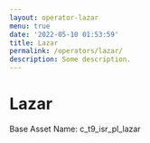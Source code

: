 ```yaml
---
layout: operator-lazar
menu: true
date: '2022-05-10 01:53:59'
title: Lazar
permalink: /operators/lazar/
description: Some description.
---
```


# Lazar

Base Asset Name: c_t9_isr_pl_lazar